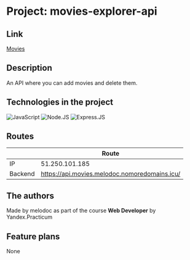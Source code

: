 # Project: movies-explorer-api

## Link

[Movies](https://api.movies.melodoc.nomoredomains.icu/)

## Description

An API where you can add movies and delete them.

## Technologies in the project

![JavaScript](https://img.shields.io/badge/JavaScript-ffd24a?style=for-the-badge&logo=javascript&logoColor=white) ![Node.JS](https://img.shields.io/badge/Node.js-43853D?style=for-the-badge&logo=node.js&logoColor=white) ![Express.JS](https://img.shields.io/badge/Express.js-404D59?style=for-the-badge)

## Routes

|          |                            Route                        |
|----------|---------------------------------------------------------|
|IP        |51.250.101.185                                            |
|Backend   |https://api.movies.melodoc.nomoredomains.icu/   |

## The authors

Made by melodoc as part of the course **Web Developer** by Yandex.Practicum

## Feature plans

None
